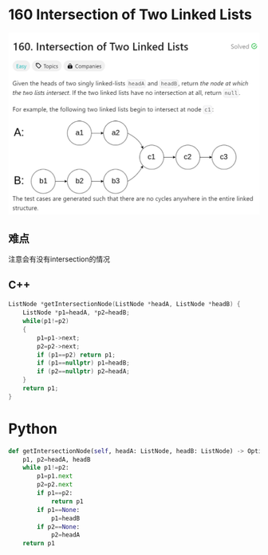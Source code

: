 # 160 Intersection of Two Linked Lists
![alt text](image.png)

## 难点
注意会有没有intersection的情况

## C++
``` C++
ListNode *getIntersectionNode(ListNode *headA, ListNode *headB) {
    ListNode *p1=headA, *p2=headB;
    while(p1!=p2)
    {
        p1=p1->next;
        p2=p2->next;
        if (p1==p2) return p1;
        if (p1==nullptr) p1=headB;
        if (p2==nullptr) p2=headA;
    }
    return p1;
}
```

# Python
``` Python
def getIntersectionNode(self, headA: ListNode, headB: ListNode) -> Optional[ListNode]:
    p1, p2=headA, headB
    while p1!=p2:
        p1=p1.next
        p2=p2.next
        if p1==p2:
            return p1
        if p1==None:
            p1=headB
        if p2==None:
            p2=headA
    return p1
```
